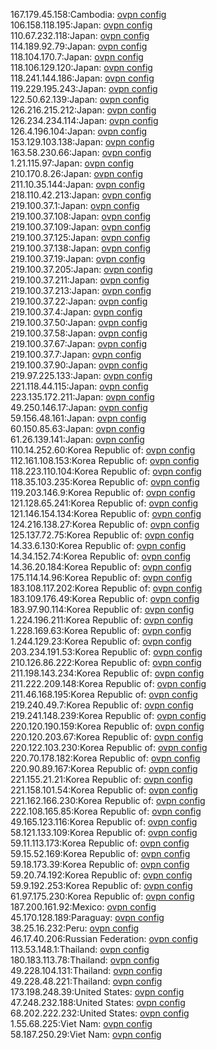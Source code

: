 167.179.45.158:Cambodia: [ovpn config](vpn/167_179_45_158.ovpn)  
106.158.118.195:Japan: [ovpn config](vpn/106_158_118_195.ovpn)  
110.67.232.118:Japan: [ovpn config](vpn/110_67_232_118.ovpn)  
114.189.92.79:Japan: [ovpn config](vpn/114_189_92_79.ovpn)  
118.104.170.7:Japan: [ovpn config](vpn/118_104_170_7.ovpn)  
118.106.129.120:Japan: [ovpn config](vpn/118_106_129_120.ovpn)  
118.241.144.186:Japan: [ovpn config](vpn/118_241_144_186.ovpn)  
119.229.195.243:Japan: [ovpn config](vpn/119_229_195_243.ovpn)  
122.50.62.139:Japan: [ovpn config](vpn/122_50_62_139.ovpn)  
126.216.215.212:Japan: [ovpn config](vpn/126_216_215_212.ovpn)  
126.234.234.114:Japan: [ovpn config](vpn/126_234_234_114.ovpn)  
126.4.196.104:Japan: [ovpn config](vpn/126_4_196_104.ovpn)  
153.129.103.138:Japan: [ovpn config](vpn/153_129_103_138.ovpn)  
163.58.230.66:Japan: [ovpn config](vpn/163_58_230_66.ovpn)  
1.21.115.97:Japan: [ovpn config](vpn/1_21_115_97.ovpn)  
210.170.8.26:Japan: [ovpn config](vpn/210_170_8_26.ovpn)  
211.10.35.144:Japan: [ovpn config](vpn/211_10_35_144.ovpn)  
218.110.42.213:Japan: [ovpn config](vpn/218_110_42_213.ovpn)  
219.100.37.1:Japan: [ovpn config](vpn/219_100_37_1.ovpn)  
219.100.37.108:Japan: [ovpn config](vpn/219_100_37_108.ovpn)  
219.100.37.109:Japan: [ovpn config](vpn/219_100_37_109.ovpn)  
219.100.37.125:Japan: [ovpn config](vpn/219_100_37_125.ovpn)  
219.100.37.138:Japan: [ovpn config](vpn/219_100_37_138.ovpn)  
219.100.37.19:Japan: [ovpn config](vpn/219_100_37_19.ovpn)  
219.100.37.205:Japan: [ovpn config](vpn/219_100_37_205.ovpn)  
219.100.37.211:Japan: [ovpn config](vpn/219_100_37_211.ovpn)  
219.100.37.213:Japan: [ovpn config](vpn/219_100_37_213.ovpn)  
219.100.37.22:Japan: [ovpn config](vpn/219_100_37_22.ovpn)  
219.100.37.4:Japan: [ovpn config](vpn/219_100_37_4.ovpn)  
219.100.37.50:Japan: [ovpn config](vpn/219_100_37_50.ovpn)  
219.100.37.58:Japan: [ovpn config](vpn/219_100_37_58.ovpn)  
219.100.37.67:Japan: [ovpn config](vpn/219_100_37_67.ovpn)  
219.100.37.7:Japan: [ovpn config](vpn/219_100_37_7.ovpn)  
219.100.37.90:Japan: [ovpn config](vpn/219_100_37_90.ovpn)  
219.97.225.133:Japan: [ovpn config](vpn/219_97_225_133.ovpn)  
221.118.44.115:Japan: [ovpn config](vpn/221_118_44_115.ovpn)  
223.135.172.211:Japan: [ovpn config](vpn/223_135_172_211.ovpn)  
49.250.146.17:Japan: [ovpn config](vpn/49_250_146_17.ovpn)  
59.156.48.161:Japan: [ovpn config](vpn/59_156_48_161.ovpn)  
60.150.85.63:Japan: [ovpn config](vpn/60_150_85_63.ovpn)  
61.26.139.141:Japan: [ovpn config](vpn/61_26_139_141.ovpn)  
110.14.252.60:Korea Republic of: [ovpn config](vpn/110_14_252_60.ovpn)  
112.161.108.153:Korea Republic of: [ovpn config](vpn/112_161_108_153.ovpn)  
118.223.110.104:Korea Republic of: [ovpn config](vpn/118_223_110_104.ovpn)  
118.35.103.235:Korea Republic of: [ovpn config](vpn/118_35_103_235.ovpn)  
119.203.146.9:Korea Republic of: [ovpn config](vpn/119_203_146_9.ovpn)  
121.128.65.241:Korea Republic of: [ovpn config](vpn/121_128_65_241.ovpn)  
121.146.154.134:Korea Republic of: [ovpn config](vpn/121_146_154_134.ovpn)  
124.216.138.27:Korea Republic of: [ovpn config](vpn/124_216_138_27.ovpn)  
125.137.72.75:Korea Republic of: [ovpn config](vpn/125_137_72_75.ovpn)  
14.33.6.130:Korea Republic of: [ovpn config](vpn/14_33_6_130.ovpn)  
14.34.152.74:Korea Republic of: [ovpn config](vpn/14_34_152_74.ovpn)  
14.36.20.184:Korea Republic of: [ovpn config](vpn/14_36_20_184.ovpn)  
175.114.14.96:Korea Republic of: [ovpn config](vpn/175_114_14_96.ovpn)  
183.108.117.202:Korea Republic of: [ovpn config](vpn/183_108_117_202.ovpn)  
183.109.176.49:Korea Republic of: [ovpn config](vpn/183_109_176_49.ovpn)  
183.97.90.114:Korea Republic of: [ovpn config](vpn/183_97_90_114.ovpn)  
1.224.196.211:Korea Republic of: [ovpn config](vpn/1_224_196_211.ovpn)  
1.228.169.63:Korea Republic of: [ovpn config](vpn/1_228_169_63.ovpn)  
1.244.129.23:Korea Republic of: [ovpn config](vpn/1_244_129_23.ovpn)  
203.234.191.53:Korea Republic of: [ovpn config](vpn/203_234_191_53.ovpn)  
210.126.86.222:Korea Republic of: [ovpn config](vpn/210_126_86_222.ovpn)  
211.198.143.234:Korea Republic of: [ovpn config](vpn/211_198_143_234.ovpn)  
211.222.209.148:Korea Republic of: [ovpn config](vpn/211_222_209_148.ovpn)  
211.46.168.195:Korea Republic of: [ovpn config](vpn/211_46_168_195.ovpn)  
219.240.49.7:Korea Republic of: [ovpn config](vpn/219_240_49_7.ovpn)  
219.241.148.239:Korea Republic of: [ovpn config](vpn/219_241_148_239.ovpn)  
220.120.190.159:Korea Republic of: [ovpn config](vpn/220_120_190_159.ovpn)  
220.120.203.67:Korea Republic of: [ovpn config](vpn/220_120_203_67.ovpn)  
220.122.103.230:Korea Republic of: [ovpn config](vpn/220_122_103_230.ovpn)  
220.70.178.182:Korea Republic of: [ovpn config](vpn/220_70_178_182.ovpn)  
220.90.89.167:Korea Republic of: [ovpn config](vpn/220_90_89_167.ovpn)  
221.155.21.21:Korea Republic of: [ovpn config](vpn/221_155_21_21.ovpn)  
221.158.101.54:Korea Republic of: [ovpn config](vpn/221_158_101_54.ovpn)  
221.162.166.230:Korea Republic of: [ovpn config](vpn/221_162_166_230.ovpn)  
222.108.165.85:Korea Republic of: [ovpn config](vpn/222_108_165_85.ovpn)  
49.165.123.116:Korea Republic of: [ovpn config](vpn/49_165_123_116.ovpn)  
58.121.133.109:Korea Republic of: [ovpn config](vpn/58_121_133_109.ovpn)  
59.11.113.173:Korea Republic of: [ovpn config](vpn/59_11_113_173.ovpn)  
59.15.52.169:Korea Republic of: [ovpn config](vpn/59_15_52_169.ovpn)  
59.18.173.39:Korea Republic of: [ovpn config](vpn/59_18_173_39.ovpn)  
59.20.74.192:Korea Republic of: [ovpn config](vpn/59_20_74_192.ovpn)  
59.9.192.253:Korea Republic of: [ovpn config](vpn/59_9_192_253.ovpn)  
61.97.175.230:Korea Republic of: [ovpn config](vpn/61_97_175_230.ovpn)  
187.200.161.92:Mexico: [ovpn config](vpn/187_200_161_92.ovpn)  
45.170.128.189:Paraguay: [ovpn config](vpn/45_170_128_189.ovpn)  
38.25.16.232:Peru: [ovpn config](vpn/38_25_16_232.ovpn)  
46.17.40.206:Russian Federation: [ovpn config](vpn/46_17_40_206.ovpn)  
113.53.148.1:Thailand: [ovpn config](vpn/113_53_148_1.ovpn)  
180.183.113.78:Thailand: [ovpn config](vpn/180_183_113_78.ovpn)  
49.228.104.131:Thailand: [ovpn config](vpn/49_228_104_131.ovpn)  
49.228.48.221:Thailand: [ovpn config](vpn/49_228_48_221.ovpn)  
173.198.248.39:United States: [ovpn config](vpn/173_198_248_39.ovpn)  
47.248.232.188:United States: [ovpn config](vpn/47_248_232_188.ovpn)  
68.202.222.232:United States: [ovpn config](vpn/68_202_222_232.ovpn)  
1.55.68.225:Viet Nam: [ovpn config](vpn/1_55_68_225.ovpn)  
58.187.250.29:Viet Nam: [ovpn config](vpn/58_187_250_29.ovpn)  

